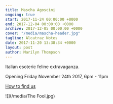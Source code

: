 ```yaml
---
title: Mascha Agoscini
ongoing: true
start: 2017-11-24 00:00:00 +0000
end: 2017-12-04 00:00:00 +0000
archive: 2017-12-05 00:00:00 +0000
cover: "/media/mascha-header.jpg"
tagline: Alcatraz Notes
date: 2017-11-20 13:38:34 +0000
layout: post
author: Marilyn Thompson
---
```

Italian esoteric feline extravaganza.

Opening Friday November 24th 2017, 6pm - 11pm

[How to find us](/contact/)

![](/media/The Fool.jpg)